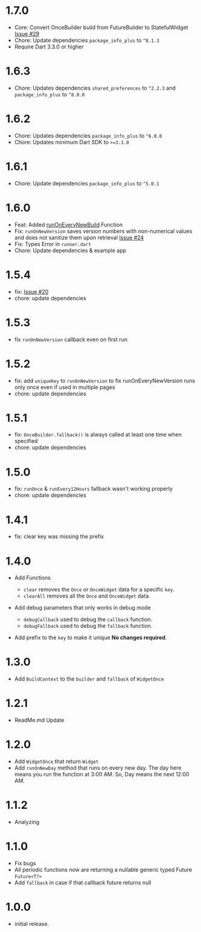 # 1.7.0
- Core: Convert OnceBuilder build from FutureBuilder to StatefulWidget [Issue #29](https://github.com/MostafaSolimanMO/once/issues/26)
- Chore: Update dependencies `package_info_plus` to `^8.1.3`
- Require Dart 3.3.0 or higher

# 1.6.3

- Chore: Updates dependencies `shared_preferences` to `^2.2.3` and `package_info_plus` to `^8.0.0`

# 1.6.2

- Chore: Updates dependencies `package_info_plus` to `^6.0.0`
- Chore: Updates minimum Dart SDK to `>=3.3.0`

# 1.6.1

- Chore: Update dependencies `package_info_plus` to `^5.0.1`

# 1.6.0

- Feat: Added [runOnEveryNewBuild](https://github.com/MostafaSolimanMO/once/pull/23) Function
- Fix: `runOnNewVersion` saves version numbers with non-numerical values and does not sanitize them
  upon retrieval [Issue #24](https://github.com/MostafaSolimanMO/once/issues/24)
- Fix: Types Error in `runner.dart`
- Chore: Update dependencies & example app

# 1.5.4

- fix: [Issue #20](https://github.com/MostafaSolimanMO/once/issues/20)
- chore: update dependencies

# 1.5.3

- fix `runOnNewVersion` callback even on first run

# 1.5.2

- fix: add `uniqueKey` to `runOnNewVersion` to fix runOnEveryNewVersion runs only once even if used
  in multiple pages
- chore: update dependencies

# 1.5.1

- fix: `OnceBuilder.fallback()` is always called at least one time when specified
- chore: update dependencies

# 1.5.0

- fix: `runOnce` & `runEvery12Hours` fallback wasn't working properly
- chore: update dependencies

# 1.4.1

- fix: clear key was missing the prefix

# 1.4.0

- Add Functions
    * `clear` removes the `Once` or `OnceWidget` data for a specific `key`.
    * `clearAll` removes all the `Once` and `OnceWidget` data.

- Add debug parameters that only works in debug mode
    * `debugCallback` used to debug the `callback` function.
    * `debugFallback` used to debug the `fallback` function.

- Add prefix to the `key` to make it unique **No changes required**.

# 1.3.0

- Add `BuildContext` to the `builder` and `fallback` of `WidgetOnce`

# 1.2.1

- ReadMe.md Update

# 1.2.0

- Add `WidgetOnce` that return `Widget`
- Add `runOnNewDay` method that runs on every new day.
  The day here means you run the function at 3:00 AM. So, Day means
  the next 12:00 AM.

# 1.1.2

- Analyzing

# 1.1.0

- Fix bugs
- All periodic functions now are returning a nullable generic typed Future `Future<T?>`
- Add `fallback`  in case if that callback future returns null

# 1.0.0

- initial release.
